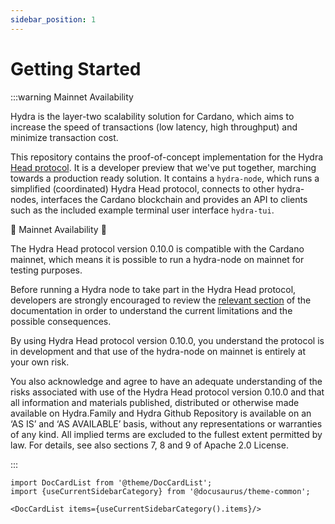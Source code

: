 ```yaml
---
sidebar_position: 1
---
```


# Getting Started

:::warning Mainnet Availability

Hydra is the layer-two scalability solution for Cardano, which aims to increase
the speed of transactions (low latency, high throughput) and minimize
transaction cost.

This repository contains the proof-of-concept implementation for the Hydra [Head
protocol](https://eprint.iacr.org/2020/299.pdf). It is a developer preview that
we've put together, marching towards a production ready solution. It contains a
`hydra-node`, which runs a simplified (coordinated) Hydra Head protocol,
connects to other hydra-nodes, interfaces the Cardano blockchain and provides an
API to clients such as the included example terminal user interface `hydra-tui`.

:rotating_light: Mainnet Availability :rotating_light:

The Hydra Head protocol version 0.10.0 is compatible with the Cardano
mainnet, which means it is possible to run a hydra-node on mainnet for
testing purposes.

Before running a Hydra node to take part in the Hydra Head protocol,
developers are strongly encouraged to review the [relevant
section](/docs/getting-started/troubleshooting) of the documentation
in order to understand the current limitations and the possible
consequences.

By using Hydra Head protocol version 0.10.0, you understand the
protocol is in development and that use of the hydra-node on mainnet
is entirely at your own risk.

You also acknowledge and agree to have an adequate understanding of
the risks associated with use of the Hydra Head protocol version
0.10.0 and that all information and materials published, distributed
or otherwise made available on Hydra.Family and Hydra Github
Repository is available on an ‘AS IS’ and ‘AS AVAILABLE’ basis,
without any representations or warranties of any kind. All implied
terms are excluded to the fullest extent permitted by law. For
details, see also sections 7, 8 and 9 of Apache 2.0 License.

:::

```mdx-code-block
import DocCardList from '@theme/DocCardList';
import {useCurrentSidebarCategory} from '@docusaurus/theme-common';

<DocCardList items={useCurrentSidebarCategory().items}/>
```
